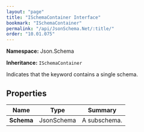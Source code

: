 ```yaml
---
layout: "page"
title: "ISchemaContainer Interface"
bookmark: "ISchemaContainer"
permalink: "/api/JsonSchema.Net/:title/"
order: "10.01.075"
---
```

**Namespace:** Json.Schema

**Inheritance:**
`ISchemaContainer`

Indicates that the keyword contains a single schema.

## Properties

| Name | Type | Summary |
|---|---|---|
| **Schema** | JsonSchema | A subschema. |

